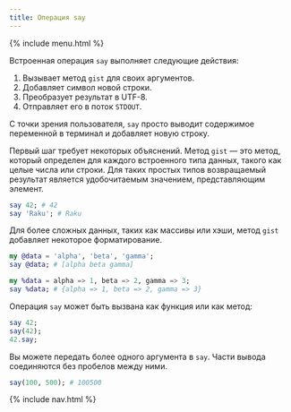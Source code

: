 ```yaml
---
title: Операция say
---
```


{% include menu.html %}

Встроенная операция `say` выполняет следующие действия:

1. Вызывает метод `gist` для своих аргументов.
1. Добавляет символ новой строки.
1. Преобразует результат в UTF-8.
1. Отправляет его в поток `STDOUT`.

С точки зрения пользователя, `say` просто выводит содержимое переменной в терминал и добавляет новую строку.

Первый шаг требует некоторых объяснений. Метод `gist` — это метод, который определен для каждого встроенного типа данных, такого как целые числа или строки. Для таких простых типов возвращаемый результат является удобочитаемым значением, представляющим элемент.

```raku
say 42; # 42
say 'Raku'; # Raku
```

Для более сложных данных, таких как массивы или хэши, метод `gist` добавляет некоторое форматирование.

```raku
my @data = 'alpha', 'beta', 'gamma';
say @data; # [alpha beta gamma]

my %data = alpha => 1, beta => 2, gamma => 3;
say %data; # {alpha => 1, beta => 2, gamma => 3}
```

Операция `say` может быть вызвана как функция или как метод:

```raku
say 42;
say(42);
42.say;
```

Вы можете передать более одного аргумента в `say`. Части вывода соединяются без пробелов между ними.

```raku
say(100, 500); # 100500
```

{% include nav.html %}